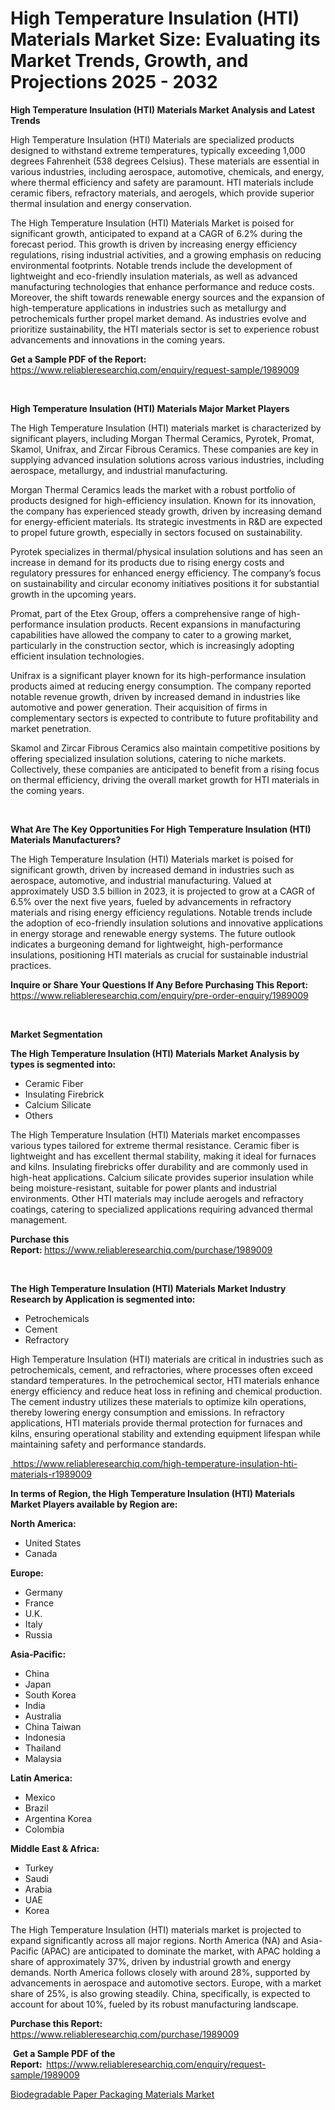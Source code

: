 <p><h1>High Temperature Insulation (HTI) Materials Market Size: Evaluating its Market Trends, Growth, and Projections 2025 - 2032</h1></p><p><strong>High Temperature Insulation (HTI) Materials Market Analysis and Latest Trends</strong></p>
<p><p>High Temperature Insulation (HTI) Materials are specialized products designed to withstand extreme temperatures, typically exceeding 1,000 degrees Fahrenheit (538 degrees Celsius). These materials are essential in various industries, including aerospace, automotive, chemicals, and energy, where thermal efficiency and safety are paramount. HTI materials include ceramic fibers, refractory materials, and aerogels, which provide superior thermal insulation and energy conservation.</p><p>The High Temperature Insulation (HTI) Materials Market is poised for significant growth, anticipated to expand at a CAGR of 6.2% during the forecast period. This growth is driven by increasing energy efficiency regulations, rising industrial activities, and a growing emphasis on reducing environmental footprints. Notable trends include the development of lightweight and eco-friendly insulation materials, as well as advanced manufacturing technologies that enhance performance and reduce costs. Moreover, the shift towards renewable energy sources and the expansion of high-temperature applications in industries such as metallurgy and petrochemicals further propel market demand. As industries evolve and prioritize sustainability, the HTI materials sector is set to experience robust advancements and innovations in the coming years.</p></p>
<p><strong>Get a Sample PDF of the Report:&nbsp;</strong> <a href="https://www.reliableresearchiq.com/enquiry/request-sample/1989009?utm_campaign=3058&utm_medium=2&utm_source=Github&utm_content=ia&utm_term=03042025&utm_id=high-temperature-insulation-hti-materials">https://www.reliableresearchiq.com/enquiry/request-sample/1989009</a></p>
<p>&nbsp;</p>
<p><strong>High Temperature Insulation (HTI) Materials Major Market Players</strong></p>
<p><p>The High Temperature Insulation (HTI) materials market is characterized by significant players, including Morgan Thermal Ceramics, Pyrotek, Promat, Skamol, Unifrax, and Zircar Fibrous Ceramics. These companies are key in supplying advanced insulation solutions across various industries, including aerospace, metallurgy, and industrial manufacturing.</p><p>Morgan Thermal Ceramics leads the market with a robust portfolio of products designed for high-efficiency insulation. Known for its innovation, the company has experienced steady growth, driven by increasing demand for energy-efficient materials. Its strategic investments in R&D are expected to propel future growth, especially in sectors focused on sustainability.</p><p>Pyrotek specializes in thermal/physical insulation solutions and has seen an increase in demand for its products due to rising energy costs and regulatory pressures for enhanced energy efficiency. The company’s focus on sustainability and circular economy initiatives positions it for substantial growth in the upcoming years.</p><p>Promat, part of the Etex Group, offers a comprehensive range of high-performance insulation products. Recent expansions in manufacturing capabilities have allowed the company to cater to a growing market, particularly in the construction sector, which is increasingly adopting efficient insulation technologies.</p><p>Unifrax is a significant player known for its high-performance insulation products aimed at reducing energy consumption. The company reported notable revenue growth, driven by increased demand in industries like automotive and power generation. Their acquisition of firms in complementary sectors is expected to contribute to future profitability and market penetration.</p><p>Skamol and Zircar Fibrous Ceramics also maintain competitive positions by offering specialized insulation solutions, catering to niche markets. Collectively, these companies are anticipated to benefit from a rising focus on thermal efficiency, driving the overall market growth for HTI materials in the coming years.</p></p>
<p>&nbsp;</p>
<p><strong>What Are The Key Opportunities For High Temperature Insulation (HTI) Materials Manufacturers?</strong></p>
<p><p>The High Temperature Insulation (HTI) Materials market is poised for significant growth, driven by increased demand in industries such as aerospace, automotive, and industrial manufacturing. Valued at approximately USD 3.5 billion in 2023, it is projected to grow at a CAGR of 6.5% over the next five years, fueled by advancements in refractory materials and rising energy efficiency regulations. Notable trends include the adoption of eco-friendly insulation solutions and innovative applications in energy storage and renewable energy systems. The future outlook indicates a burgeoning demand for lightweight, high-performance insulations, positioning HTI materials as crucial for sustainable industrial practices.</p></p>
<p><strong>Inquire or Share Your Questions If Any Before Purchasing This Report:</strong> <a href="https://www.reliableresearchiq.com/enquiry/pre-order-enquiry/1989009?utm_campaign=3058&utm_medium=2&utm_source=Github&utm_content=ia&utm_term=03042025&utm_id=high-temperature-insulation-hti-materials">https://www.reliableresearchiq.com/enquiry/pre-order-enquiry/1989009</a></p>
<p>&nbsp;</p>
<p><strong>Market Segmentation</strong></p>
<p><strong>The High Temperature Insulation (HTI) Materials Market Analysis by types is segmented into:</strong></p>
<p><ul><li>Ceramic Fiber</li><li>Insulating Firebrick</li><li>Calcium Silicate</li><li>Others</li></ul></p>
<p><p>The High Temperature Insulation (HTI) Materials market encompasses various types tailored for extreme thermal resistance. Ceramic fiber is lightweight and has excellent thermal stability, making it ideal for furnaces and kilns. Insulating firebricks offer durability and are commonly used in high-heat applications. Calcium silicate provides superior insulation while being moisture-resistant, suitable for power plants and industrial environments. Other HTI materials may include aerogels and refractory coatings, catering to specialized applications requiring advanced thermal management.</p></p>
<p><strong>Purchase this Report:&nbsp;</strong><a href="https://www.reliableresearchiq.com/purchase/1989009?utm_campaign=3058&utm_medium=2&utm_source=Github&utm_content=ia&utm_term=03042025&utm_id=high-temperature-insulation-hti-materials">https://www.reliableresearchiq.com/purchase/1989009</a></p>
<p>&nbsp;</p>
<p><strong>The High Temperature Insulation (HTI) Materials Market Industry Research by Application is segmented into:</strong></p>
<p><ul><li>Petrochemicals</li><li>Cement</li><li>Refractory</li></ul></p>
<p><p>High Temperature Insulation (HTI) materials are critical in industries such as petrochemicals, cement, and refractories, where processes often exceed standard temperatures. In the petrochemical sector, HTI materials enhance energy efficiency and reduce heat loss in refining and chemical production. The cement industry utilizes these materials to optimize kiln operations, thereby lowering energy consumption and emissions. In refractory applications, HTI materials provide thermal protection for furnaces and kilns, ensuring operational stability and extending equipment lifespan while maintaining safety and performance standards.</p></p>
<p><a href="https://www.reliableresearchiq.com/high-temperature-insulation-hti-materials-r1989009?utm_campaign=3058&utm_medium=2&utm_source=Github&utm_content=ia&utm_term=03042025&utm_id=high-temperature-insulation-hti-materials">&nbsp;https://www.reliableresearchiq.com/high-temperature-insulation-hti-materials-r1989009</a></p>
<p><strong>In terms of Region, the High Temperature Insulation (HTI) Materials Market Players available by Region are:</strong></p>
<p>
    <p> <strong> North America: </strong>
        <ul>
            <li>United States</li>
            <li>Canada</li>
        </ul>
        </p> 
    <p> <strong> Europe: </strong>
        <ul>
            <li>Germany</li>
            <li>France</li>
            <li>U.K.</li>
            <li>Italy</li>
            <li>Russia</li>
        </ul>
        </p> 
    <p> <strong> Asia-Pacific: </strong>
        <ul>
            <li>China</li>
            <li>Japan</li>
            <li>South Korea</li>
            <li>India</li>
            <li>Australia</li>
            <li>China Taiwan</li>
            <li>Indonesia</li>
            <li>Thailand</li>
            <li>Malaysia</li>
        </ul>
        </p> 
    <p> <strong> Latin America: </strong>
        <ul>
            <li>Mexico</li>
            <li>Brazil</li>
            <li>Argentina Korea</li>
            <li>Colombia</li>
        </ul>
        </p> 
    <p> <strong> Middle East & Africa: </strong>
        <ul>
            <li>Turkey</li>
            <li>Saudi</li>
            <li>Arabia</li>
            <li>UAE</li>
            <li>Korea</li>
        </ul>
    </p>
    </p>
<p><p>The High Temperature Insulation (HTI) materials market is projected to expand significantly across all major regions. North America (NA) and Asia-Pacific (APAC) are anticipated to dominate the market, with APAC holding a share of approximately 37%, driven by industrial growth and energy demands. North America follows closely with around 28%, supported by advancements in aerospace and automotive sectors. Europe, with a market share of 25%, is also growing steadily. China, specifically, is expected to account for about 10%, fueled by its robust manufacturing landscape.</p></p>
<p><strong>Purchase this Report: </strong><a href="https://www.reliableresearchiq.com/purchase/1989009?utm_campaign=3058&utm_medium=2&utm_source=Github&utm_content=ia&utm_term=03042025&utm_id=high-temperature-insulation-hti-materials">https://www.reliableresearchiq.com/purchase/1989009</a></p>
<p>&nbsp;<strong>Get a Sample PDF of the Report:&nbsp;&nbsp;</strong><a href="https://www.reliableresearchiq.com/enquiry/request-sample/1989009?utm_campaign=3058&utm_medium=2&utm_source=Github&utm_content=ia&utm_term=03042025&utm_id=high-temperature-insulation-hti-materials">https://www.reliableresearchiq.com/enquiry/request-sample/1989009</a></p>
<p><strong></strong></p>
<p><p><a href="https://github.com/saklpelzami95/Market-Research-Report-List-1/blob/main/biodegradable-paper-packaging-materials-market.md?utm_campaign=3058&utm_medium=2&utm_source=Github&utm_content=ia&utm_term=03042025&utm_id=high-temperature-insulation-hti-materials">Biodegradable Paper Packaging Materials Market</a></p></p>